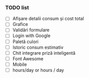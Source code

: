 ### TODO list

- [ ] Afișare detalii consum și cost total
- [ ] Grafice
- [ ] Validări formulare
- [ ] Login with Google
- [ ] Paletă culori
- [ ] Istoric consum estimativ
- [ ] Chit integrare priză inteligentă
- [ ] Font Awesome
- [ ] Mobile
- [ ] hours/day or hours / day
